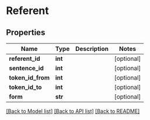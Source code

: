 # Referent

## Properties
Name | Type | Description | Notes
------------ | ------------- | ------------- | -------------
**referent_id** | **int** |  | [optional] 
**sentence_id** | **int** |  | [optional] 
**token_id_from** | **int** |  | [optional] 
**token_id_to** | **int** |  | [optional] 
**form** | **str** |  | [optional] 

[[Back to Model list]](../README.md#documentation-for-models) [[Back to API list]](../README.md#documentation-for-api-endpoints) [[Back to README]](../README.md)

